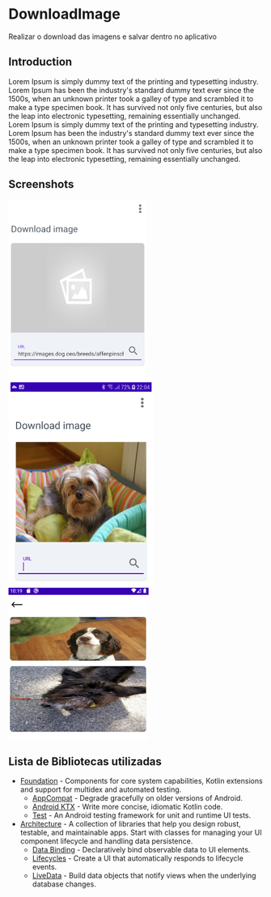 # DownloadImage

Realizar o download das imagens e salvar dentro no aplicativo

## Introduction

Lorem Ipsum is simply dummy text of the printing and typesetting industry. Lorem Ipsum has been the industry's standard dummy text ever since the 1500s, when an unknown printer took a galley of type and scrambled it to make a type specimen book. It has survived not only five centuries, but also the leap into electronic typesetting, remaining essentially unchanged. Lorem Ipsum is simply dummy text of the printing and typesetting industry. Lorem Ipsum has been the industry's standard dummy text ever since the 1500s, when an unknown printer took a galley of type and scrambled it to make a type specimen book. It has survived not only five centuries, but also the leap into electronic typesetting, remaining essentially unchanged.

## Screenshots

![image1](screenshots/image_1.png "Adicionando url no campo")
![image2](screenshots/image_2.png "Exibindo primeira imagem")
![image3](screenshots/image_3.png "Listando imagem")

## Lista de Bibliotecas utilizadas

- [Foundation][0] - Components for core system capabilities, Kotlin extensions and support for
  multidex and automated testing.
  - [AppCompat][1] - Degrade gracefully on older versions of Android.
  - [Android KTX][2] - Write more concise, idiomatic Kotlin code.
  - [Test][4] - An Android testing framework for unit and runtime UI tests.
- [Architecture][5] - A collection of libraries that help you design robust, testable, and
  maintainable apps. Start with classes for managing your UI component lifecycle and handling data
  persistence.
  - [Data Binding][6] - Declaratively bind observable data to UI elements.
  - [Lifecycles][7] - Create a UI that automatically responds to lifecycle events.
  - [LiveData][8] - Build data objects that notify views when the underlying database changes.

[0]: https://developer.android.com/jetpack/components
[1]: https://developer.android.com/topic/libraries/support-library/packages#v7-appcompat
[2]: https://developer.android.com/kotlin/ktx
[4]: https://developer.android.com/training/testing/
[5]: https://developer.android.com/topic/libraries/architecture/room
[6]: https://developer.android.com/topic/libraries/architecture/viewmodel
[7]: https://developer.android.com/topic/libraries/architecture/workmanager
[8]: https://developer.android.com/topic/libraries/architecture/workmanager
